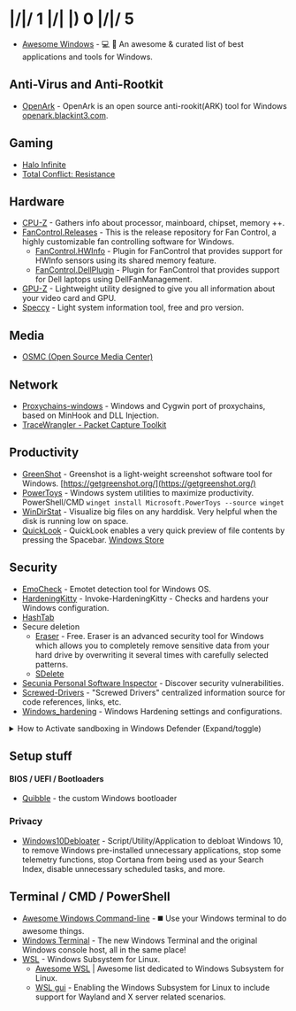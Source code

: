 # |/|/ 1 |/| |) 0 |/|/ 5

- [Awesome Windows](https://github.com/Awesome-Windows/Awesome) - 💻 🎉 An awesome & curated list of best applications and tools for Windows.


## Anti-Virus and Anti-Rootkit
- [OpenArk](https://github.com/BlackINT3/OpenArk) - OpenArk is an open source anti-rookit(ARK) tool for Windows [openark.blackint3.com](https://openark.blackint3.com).

## Gaming
- [Halo Infinite](https://store.steampowered.com/app/1240440/Halo_Infinite/)
- [Total Conflict: Resistance](https://store.steampowered.com/app/1860510/Total_Conflict_Resistance/)

## Hardware
- [CPU-Z](https://www.cpuid.com/softwares/cpu-z.html) - Gathers info about processor, mainboard, chipset, memory ++.
- [FanControl.Releases](https://github.com/Rem0o/FanControl.Releases) - This is the release repository for Fan Control, a highly customizable fan controlling software for Windows.
  - [FanControl.HWInfo](https://github.com/Rem0o/FanControl.HWInfo) - Plugin for FanControl that provides support for HWInfo sensors using its shared memory feature.
  - [FanControl.DellPlugin](https://github.com/Rem0o/FanControl.DellPlugin) - Plugin for FanControl that provides support for Dell laptops using DellFanManagement.
- [GPU-Z](https://www.techpowerup.com/download/techpowerup-gpu-z) - Lightweight utility designed to give you all information about your video card and GPU.
- [Speccy](https://www.ccleaner.com/speccy) - Light system information tool, free and pro version.

## Media
- [OSMC (Open Source Media Center)](https://osmc.tv)

## Network
- [Proxychains-windows](https://github.com/shunf4/proxychains-windows) - Windows and Cygwin port of proxychains, based on MinHook and DLL Injection.
- [TraceWrangler - Packet Capture Toolkit](https://www.tracewrangler.com)

## Productivity
- [GreenShot](https://github.com/greenshot/greenshot) - Greenshot is a light-weight screenshot software tool for Windows. [https://getgreenshot.org/](https://getgreenshot.org/)
- [PowerToys](https://github.com/microsoft/PowerToys) - Windows system utilities to maximize productivity. PowerShell/CMD `winget install Microsoft.PowerToys --source winget`
- [WinDirStat](https://windirstat.net/) - Visualize big files on any harddisk. Very helpful when the disk is running low on space.
- [QuickLook](https://github.com/QL-Win/QuickLook) - QuickLook enables a very quick preview of file contents by pressing the Spacebar. [Windows Store](https://apps.microsoft.com/store/detail/quicklook/9NV4BS3L1H4S?hl=en-us&gl=us) 

## Security
- [EmoCheck](https://github.com/JPCERTCC/EmoCheck) - Emotet detection tool for Windows OS.
- [HardeningKitty](https://github.com/scipag/HardeningKitty) - Invoke-HardeningKitty - Checks and hardens your Windows configuration.
- [HashTab](https://hashtab.en.softonic.com/)
- Secure deletion
  - [Eraser](https://eraser.heidi.ie/) - Free. Eraser is an advanced security tool for Windows which allows you to completely remove sensitive data from your hard drive by overwriting it several times with carefully selected patterns. 
  - [SDelete](https://docs.microsoft.com/en-us/sysinternals/downloads/sdelete)
- [Secunia Personal Software Inspector](https://secunia-personal-software-inspector.en.softonic.com/#older-versions) - Discover security vulnerabilities.
- [Screwed-Drivers](https://github.com/eclypsium/Screwed-Drivers) - "Screwed Drivers" centralized information source for code references, links, etc.
- [Windows_hardening](https://github.com/0x6d69636b/windows_hardening) - Windows Hardening settings and configurations.

<details><summary> How to Activate sandboxing in Windows Defender (Expand/toggle) </summary>

  ````
1. Open Start and Search for "CMD" or "Command Prompt”
2. Right Click on it and select "Run as administrator."
3. Type: "setx /M MP_FORCE_USE_SANDBOX 1" and then press ENTER
4. Then restart your computer, that’s it
````
</details>

## Setup stuff
#### BIOS / UEFI / Bootloaders
- [Quibble](https://github.com/maharmstone/quibble) - the custom Windows bootloader 

### Privacy
- [Windows10Debloater](https://github.com/Sycnex/Windows10Debloater) - Script/Utility/Application to debloat Windows 10, to remove Windows pre-installed unnecessary applications, stop some telemetry functions, stop Cortana from being used as your Search Index, disable unnecessary scheduled tasks, and more.

## Terminal / CMD / PowerShell
- [Awesome Windows Command-line](https://github.com/Awesome-Windows/awesome-windows-command-line) - ◼️ Use your Windows terminal to do awesome things.
- [Windows Terminal](https://github.com/Microsoft/Terminal) - The new Windows Terminal and the original Windows console host, all in the same place!
- [WSL](https://docs.microsoft.com/en-us/windows/wsl/install-win10) - Windows Subsystem for Linux.
  - [Awesome WSL](https://github.com/sirredbeard/Awesome-WSL) | Awesome list dedicated to Windows Subsystem for Linux.
  - [WSL gui](https://github.com/microsoft/wslg) - Enabling the Windows Subsystem for Linux to include support for Wayland and X server related scenarios.
